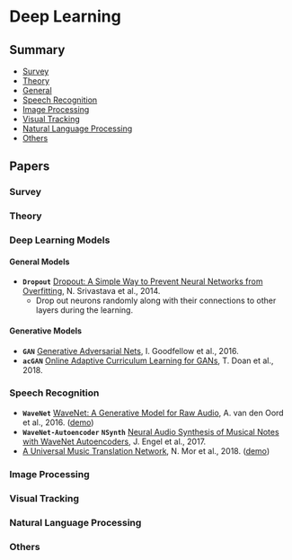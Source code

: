 # Deep Learning

## Summary

* [Survey](#survey)
* [Theory](#theory)
* [General](#general)
* [Speech Recognition](#speech-recognition)
* [Image Processing](#image-processing)
* [Visual Tracking](#visual-tracking)
* [Natural Language Processing](#natural-language-processing)
* [Others](#others)

## Papers

### Survey

### Theory

### Deep Learning Models

#### General Models

* **`Dropout`** [Dropout: A Simple Way to Prevent Neural Networks from Overfitting](http://jmlr.org/papers/v15/srivastava14a.html), N. Srivastava et al., 2014.
    - Drop out neurons randomly along with their connections to other layers during the learning.

#### Generative Models

* **`GAN`** [Generative Adversarial Nets](http://papers.nips.cc/paper/5423-generative-adversarial-nets), I. Goodfellow et al., 2016.
* **`acGAN`** [Online Adaptive Curriculum Learning for GANs](https://arxiv.org/abs/1808.00020), T. Doan et al., 2018.

### Speech Recognition

* **`WaveNet`** [WaveNet: A Generative Model for Raw Audio](https://arxiv.org/abs/1609.03499), A. van den Oord et al., 2016. ([demo](https://deepmind.com/blog/wavenet-generative-model-raw-audio/))
* **`WaveNet-Autoencoder`** **`NSynth`** [Neural Audio Synthesis of Musical Notes with WaveNet Autoencoders](https://arxiv.org/abs/1704.01279), J. Engel et al., 2017.
* [A Universal Music Translation Network](https://arxiv.org/abs/1805.07848), N. Mor et al., 2018. ([demo](https://research.fb.com/publications/a-universal-music-translation-network/))

### Image Processing

### Visual Tracking

### Natural Language Processing

### Others

